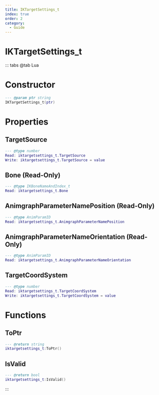 ```yaml
---
title: IKTargetSettings_t
index: true
order: 2
category:
  - Guide
---
```


# IKTargetSettings_t

::: tabs
@tab Lua
# Constructor
```lua
--- @param ptr string
IKTargetSettings_t(ptr)
```
# Properties
## TargetSource 
```lua
--- @type number
Read: iktargetsettings_t.TargetSource
Write: iktargetsettings_t.TargetSource = value
```
## Bone (Read-Only)
```lua
--- @type IKBoneNameAndIndex_t
Read: iktargetsettings_t.Bone
```
## AnimgraphParameterNamePosition (Read-Only)
```lua
--- @type AnimParamID
Read: iktargetsettings_t.AnimgraphParameterNamePosition
```
## AnimgraphParameterNameOrientation (Read-Only)
```lua
--- @type AnimParamID
Read: iktargetsettings_t.AnimgraphParameterNameOrientation
```
## TargetCoordSystem 
```lua
--- @type number
Read: iktargetsettings_t.TargetCoordSystem
Write: iktargetsettings_t.TargetCoordSystem = value
```
# Functions
## ToPtr
```lua
--- @return string
iktargetsettings_t:ToPtr()
```
## IsValid
```lua
--- @return bool
iktargetsettings_t:IsValid()
```

:::